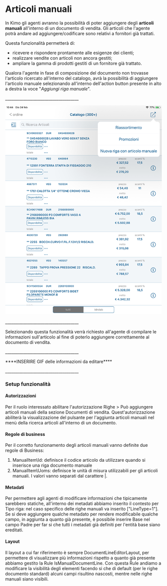# Articoli manuali

In Kimo gli agenti avranno la possibilità di poter aggiungere degli **articoli manuali** all'interno di un documento di vendita. Gli articoli che l'agente potrà andare ad aggiungere/codificare sono relativi a fornitori già trattati.&#x20;

Questa funzionalità permetterà di:&#x20;

* ricevere e rispondere prontamente alle esigenze dei clienti;
* realizzare vendite con articoli non ancora gestiti;&#x20;
* ampliare la gamma di prodotti gestiti di un fornitore già trattato.



Qualora l'agente in fase di composizione del documento non trovasse l'articolo ricercato all'interno del catalogo, avrà la possibilità di aggiungere l'articolo manuale selezionando all'interno dell'action button presente in alto a destra la voce "_Aggiungi riga manuale_".

\_\_\_\_\_\_\_\_\_\_\_\_\_\_\_\_\_\_\_\_\_\_\_\_\_\_\_\_\_\_\_\_\_\_\_\_\_

![](<../.gitbook/assets/Simulator Screen Shot - iPad (5th generation) - 2022-02-24 at 10.44.05.png>)

\_\_\_\_\_\_\_\_\_\_\_\_\_\_\_\_\_\_\_\_\_\_\_\_\_\_\_\_\_\_\_\_\_\_\_\_\_&#x20;

Selezionando questa funzionalità verrà richiesto all'agente di compilare le informazioni sull'articolo al fine di poterlo aggiungere correttamente al documento di vendita.

\_\_\_\_\_\_\_\_\_\_\_\_\_\_\_\_\_\_\_\_\_\_\_\_\_\_\_\_\_\_\_\_\_\_\_\_\_

\*\*\*\*INSERIRE GIF delle informazioni da editare\*\*\*\*

\_\_\_\_\_\_\_\_\_\_\_\_\_\_\_\_\_\_\_\_\_\_\_\_\_\_\_\_\_\_\_\_\_\_\_\_\_

### Setup funzionalità

#### Autorizzazioni

Per il ruolo interessato abilitare l'autorizzazione Righe > Può aggiungere articoli manuali della sezione Documenti di vendita. Quest'autorizzazione abiliterà la visualizzazione del pulsante per l'aggiunta articoli manuali nel menù della ricerca articoli all'interno di un documento.

#### Regole di business

Per il corretto funzionamento degli articoli manuali vanno definite due regole di Business:

1. ManualItem\Id: definisce il codice articolo da utilizzare quando si inserisce una riga documento manuale
2. ManualItem\Uoms: definisce le unità di misura utilizzabili per gli articoli manuali. I valori vanno separati dal carattere |.

#### Metadati

Per permettere agli agenti di modificare informazioni che tipicamente sarebbero statiche, all'interno dei metadati abbiamo inserito il contesto per Tipo riga: nel caso specifico delle righe manuali va inserito \["LineType=1"]. Se si deve aggiungere qualche metadato per rendere modificabile qualche campo, in aggiunta a quanto già presente, è possibile inserire Base nel campo Padre per far si che tutti i metadati già definiti per l'entità base siano ereditati.

#### Layout

Il layout a cui far riferimento è sempre DocumentLineEditorLayout, per permettere di visualizzare più informazioni rispetto a quanto già presente abbiamo gestito la Rule IsManualDocumentLine. Con questa Rule andiamo a modificare la visibilità degli elementi facendo si che di default (per le righe documento standard) alcuni campi risultino nascosti, mentre nelle righe manuali siano visibili.
